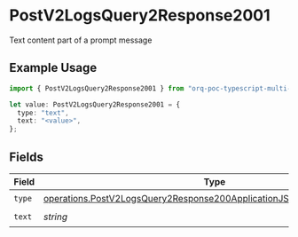 # PostV2LogsQuery2Response2001

Text content part of a prompt message

## Example Usage

```typescript
import { PostV2LogsQuery2Response2001 } from "orq-poc-typescript-multi-env-version/models/operations";

let value: PostV2LogsQuery2Response2001 = {
  type: "text",
  text: "<value>",
};
```

## Fields

| Field                                                                                                                                                          | Type                                                                                                                                                           | Required                                                                                                                                                       | Description                                                                                                                                                    |
| -------------------------------------------------------------------------------------------------------------------------------------------------------------- | -------------------------------------------------------------------------------------------------------------------------------------------------------------- | -------------------------------------------------------------------------------------------------------------------------------------------------------------- | -------------------------------------------------------------------------------------------------------------------------------------------------------------- |
| `type`                                                                                                                                                         | [operations.PostV2LogsQuery2Response200ApplicationJSONResponseBodyType](../../models/operations/postv2logsquery2response200applicationjsonresponsebodytype.md) | :heavy_check_mark:                                                                                                                                             | N/A                                                                                                                                                            |
| `text`                                                                                                                                                         | *string*                                                                                                                                                       | :heavy_check_mark:                                                                                                                                             | N/A                                                                                                                                                            |